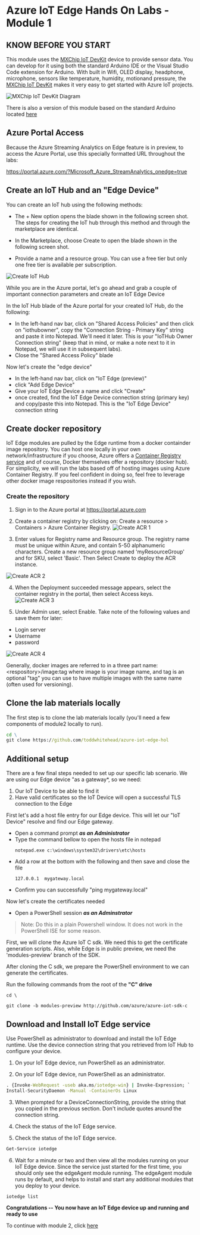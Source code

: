 # Azure IoT Edge Hands On Labs - Module 1

## KNOW BEFORE YOU START

This module uses the [MXChip IoT DevKit](https://aka.ms/iot-devkit) device to provide sensor data. You can develop for it using both the standard Arduino IDE or the Visual Studio Code extension for Arduino.  With built in Wifi, OLED display, headphone, microphone, sensors like temperature, humidity, motionand  pressure, the [MXChip IoT DevKit](https://aka.ms/iot-devkit) makes it very easy to get started with Azure IoT projects.

![MXChip IoT DevKit Diagram](mxchip/mxchip-diagram.png)

There is also a version of this module based on the standard Arduino located [here](../README.md)

## Azure Portal Access

Because the Azure Streaming Analytics on Edge feature is in preview, to access the Azure Portal, use this specially formatted URL throughout the labs:

https://portal.azure.com/?Microsoft_Azure_StreamAnalytics_onedge=true

## Create an IoT Hub and an "Edge Device"

You can create an IoT hub using the following methods:

* The + New option opens the blade shown in the following screen shot. The steps for creating the IoT hub through this method and through the marketplace are identical.

* In the Marketplace, choose Create to open the blade shown in the following screen shot.

* Provide a name and a resource group. You can use a free tier but only one free tier is available per subscription.

![Create IoT Hub](/images/create-iothub.png)

While you are in the Azure portal, let's go ahead and grab a couple of important connection parameters and create an IoT Edge Device

In the IoT Hub blade of the Azure portal for your created IoT Hub, do the following:
* In the left-hand nav bar, click on "Shared Access Policies" and then click on "iothubowner", copy the "Connection String - Primary Key" string and paste it into Notepad.  We'll need it later.  This is your "IoTHub Owner Connection string" (keep that in mind, or make a note next to it in Notepad, we will use it in subsequent labs).  
* Close the "Shared Access Policy" blade

Now let's create the "edge device"
* In the left-hand nav bar, click on "IoT Edge (preview)"
* click "Add Edge Device"
* Give your IoT Edge Device a name and click "Create"
* once created, find the IoT Edge Device connection string (primary key) and copy/paste this into Notepad.  This is the "IoT Edge Device" connection string

## Create docker repository

IoT Edge modules are pulled by the Edge runtime from a docker containder image repository.  You can host one locally in your own network/infrastructure if you choose, Azure offers a [Container Registry service](https://azure.microsoft.com/en-us/services/container-registry/)  and of course, Docker themselves offer a repository (docker hub).  For simplicity, we will run the labs based off of hosting images using Azure Container Registry.  If you feel confident in doing so, feel free to leverage other docker image respositories instead if you wish.

### Create the repository

1. Sign in to the Azure portal at https://portal.azure.com

2. Create a container registry by clicking on:  Create a resource > Containers > Azure Container Registry.
![Create ACR 1](/images/createacr1.png)

3. Enter values for Registry name and Resource group. The registry name must be unique within Azure, and contain 5-50 alphanumeric characters. Create a new resource group named 'myResourceGroup' and for SKU, select 'Basic'. Then Select Create to deploy the ACR instance.

![Create ACR 2](/images/createacr2.png)

4. When the Deployment succeeded message appears, select the container registry in the portal, then select Access keys.
![Create ACR 3](/images/createacr3.png)

5. Under Admin user, select Enable. Take note of the following values and save them for later:
* Login server
* Username
* password

![Create ACR 4](/images/createacr4.png)

Generally, docker images are referred to in a three part name:  \<respository>/image:tag where image is your image name, and tag is an optional "tag" you can use to have multiple images with the same name (often used for versioning).

## Clone the lab materials locally

The first step is to clone the lab materials locally (you'll need a few components of module2 locally to run).

```cmd
cd \
git clone https://github.com/toddwhitehead/azure-iot-edge-hol
```

## Additional setup

There are a few final steps needed to set up our specific lab scenario.  We are using our Edge device "as a gateway*, so we need:

1. Our IoT Device to be able to find it
2. Have valid certificates so the IoT Device will open a successful TLS connection to the Edge

First let's add a host file entry for our Edge device. This will let our "IoT Device" resolve and find our Edge gateway.  

* Open a command prompt __*as an Administrator*__
* Type the command bellow to open the hosts file in notepad
    ```
    notepad.exe c:\windows\system32\drivers\etc\hosts
    ```
* Add a row at the bottom with the following and then save and close the file
    ```
    127.0.0.1  mygateway.local
    ```
* Confirm you can successfully "ping mygateway.local"

Now let's create the certificates needed

* Open a PowerShell session __*as an Adminstrator*__ 

>Note: Do this in a plain Powershell window.  It does not work in the PowerShell ISE for some reason.

First, we will clone the Azure IoT C sdk.  We need this to get the certificate generation scripts.  Also, while Edge is in public preview, we need the 'modules-preview' branch of the SDK.

After cloning the C sdk, we prepare the PowerShell environment to we can generate the certificates.

Run the following commands from the root of the **"C" drive**

    cd \

    git clone -b modules-preview http://github.com/azure/azure-iot-sdk-c

## Download and Install IoT Edge service

Use PowerShell as administrator to download and install the IoT Edge runtime. Use the device connection string that you retrieved from IoT Hub to configure your device.

1. On your IoT Edge device, run PowerShell as an administrator.

2. On your IoT Edge device, run PowerShell as an administrator.

```cmd
. {Invoke-WebRequest -useb aka.ms/iotedge-win} | Invoke-Expression; `
Install-SecurityDaemon -Manual -ContainerOs Linux
```

3. When prompted for a DeviceConnectionString, provide the string that you copied in the previous section. Don't include quotes around the connection string. 

4. Check the status of the IoT Edge service.

5. Check the status of the IoT Edge service.

```cmd
Get-Service iotedge
```

6. Wait for a minute or two and then view all the modules running on your IoT Edge device. Since the service just started for the first time, you should only see the edgeAgent module running. The edgeAgent module runs by default, and helps to install and start any additional modules that you deploy to your device. 

```
iotedge list
```


__**Congratulations -- You now have an IoT Edge device up and running and ready to use**__

To continue with module 2, click [here](/module2)
